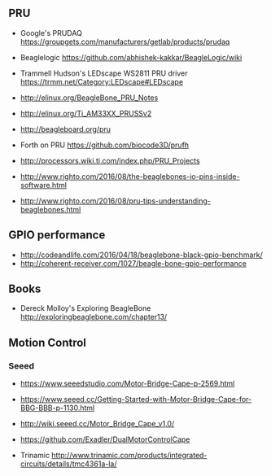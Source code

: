 ## PRU

- Google's PRUDAQ https://groupgets.com/manufacturers/getlab/products/prudaq
- Beaglelogic https://github.com/abhishek-kakkar/BeagleLogic/wiki
- Trammell Hudson's LEDscape WS2811 PRU driver https://trmm.net/Category:LEDscape#LEDscape
- http://elinux.org/BeagleBone_PRU_Notes
- http://elinux.org/Ti_AM33XX_PRUSSv2
- http://beagleboard.org/pru
- Forth on PRU https://github.com/biocode3D/prufh
- http://processors.wiki.ti.com/index.php/PRU_Projects

- http://www.righto.com/2016/08/the-beaglebones-io-pins-inside-software.html
- http://www.righto.com/2016/08/pru-tips-understanding-beaglebones.html

## GPIO performance

- http://codeandlife.com/2016/04/18/beaglebone-black-gpio-benchmark/
- http://coherent-receiver.com/1027/beagle-bone-gpio-performance

## Books

- Dereck Molloy's Exploring BeagleBone http://exploringbeaglebone.com/chapter13/

## Motion Control

### Seeed

- https://www.seeedstudio.com/Motor-Bridge-Cape-p-2569.html
- https://www.seeed.cc/Getting-Started-with-Motor-Bridge-Cape-for-BBG-BBB-p-1130.html
- http://wiki.seeed.cc/Motor_Bridge_Cape_v1.0/

- https://github.com/Exadler/DualMotorControlCape
- Trinamic http://www.trinamic.com/products/integrated-circuits/details/tmc4361a-la/
